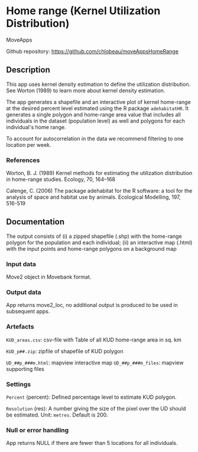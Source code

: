 # Home range (Kernel Utilization Distribution) 

MoveApps

Github repository: https://github.com/chlobeau/moveAppsHomeRange

## Description
This app uses kernel density estimation to define the utilization distribution. See Worton (1989) to learn more about kernel density estimation.

The app generates a shapefile and an interactive plot of kernel home-range at the desired percent level estimated using the R package `adehabitatHR`. It generates a single polygon and home-range area value that includes all individuals in the dataset (population level) as well and polygons for each individual's home range.

To account for autocorrelation in the data we recommend filtering to one location per week.

### References
Worton, B. J. (1989) Kernel methods for estimating the utilization distribution in home-range studies. Ecology, 70, 164–168

Calenge, C. (2006) The package adehabitat for the R software: a tool for the analysis of space and habitat use by animals. Ecological Modelling, 197, 516-519

## Documentation
The output consists of (i) a zipped shapefile (.shp) with the home-range polygon for the population and each individual; (ii) an interactive map (.html) with the input points and home-range polygons on a background map


### Input data
Move2 object in Movebank format. 

### Output data

App returns move2_loc, no additional output is produced to be used in subsequent apps.


### Artefacts

`KUD_areas.csv`: csv-file with Table of all KUD home-range area in sq. km

`KUD_p##.zip`: zipfile of shapefile of KUD polygon

`UD_##p_###m.html`: mapview interactive map
`UD_##p_###m_files`: mapview supporting files

### Settings 

`Percent` (percent): Defined percentage level to estimate KUD polygon.

`Resolution` (res): A number giving the size of the pixel over the UD should be estimated. Unit: `metres`. Default is 200.

### Null or error handling

App returns NULL if there are fewer than 5 locations for all individuals.
